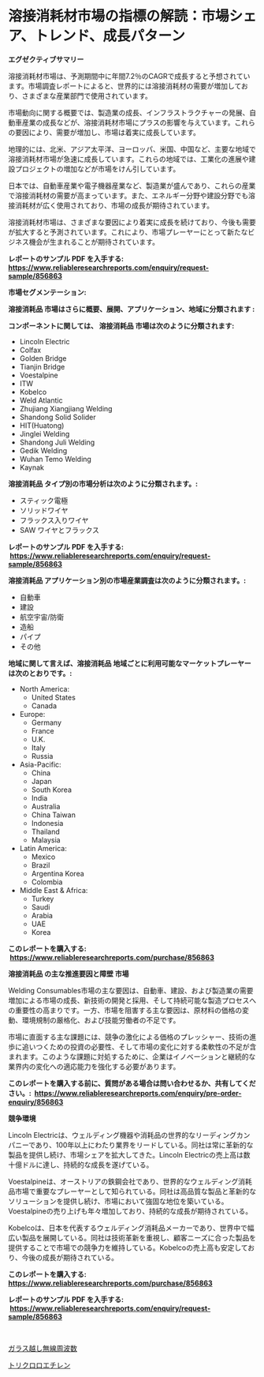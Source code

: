 <p><h1>溶接消耗材市場の指標の解読：市場シェア、トレンド、成長パターン</h1></p><p><strong>エグゼクティブサマリー</strong></p>
<p><p>溶接消耗材市場は、予測期間中に年間7.2％のCAGRで成長すると予想されています。市場調査レポートによると、世界的には溶接消耗材の需要が増加しており、さまざまな産業部門で使用されています。</p><p>市場動向に関する概要では、製造業の成長、インフラストラクチャーの発展、自動車産業の成長などが、溶接消耗材市場にプラスの影響を与えています。これらの要因により、需要が増加し、市場は着実に成長しています。</p><p>地理的には、北米、アジア太平洋、ヨーロッパ、米国、中国など、主要な地域で溶接消耗材市場が急速に成長しています。これらの地域では、工業化の進展や建設プロジェクトの増加などが市場をけん引しています。</p><p>日本では、自動車産業や電子機器産業など、製造業が盛んであり、これらの産業で溶接消耗材の需要が高まっています。また、エネルギー分野や建設分野でも溶接消耗材が広く使用されており、市場の成長が期待されています。</p><p>溶接消耗材市場は、さまざまな要因により着実に成長を続けており、今後も需要が拡大すると予測されています。これにより、市場プレーヤーにとって新たなビジネス機会が生まれることが期待されています。</p></p>
<p><strong>レポートのサンプル PDF を入手する: <a href="https://www.reliableresearchreports.com/enquiry/request-sample/856863">https://www.reliableresearchreports.com/enquiry/request-sample/856863</a></strong></p>
<p><strong>市場セグメンテーション:</strong></p>
<p><strong> 溶接消耗品 市場はさらに概要、展開、アプリケーション、地域に分類されます :</strong></p>
<p><strong>コンポーネントに関しては、 溶接消耗品 市場は次のように分類されます: &nbsp;</strong></p>
<p><ul><li>Lincoln Electric</li><li>Colfax</li><li>Golden Bridge</li><li>Tianjin Bridge</li><li>Voestalpine</li><li>ITW</li><li>Kobelco</li><li>Weld Atlantic</li><li>Zhujiang Xiangjiang Welding</li><li>Shandong Solid Solider</li><li>HIT(Huatong)</li><li>Jinglei Welding</li><li>Shandong Juli Welding</li><li>Gedik Welding</li><li>Wuhan Temo Welding</li><li>Kaynak</li></ul></p>
<p><strong> 溶接消耗品 タイプ別の市場分析は次のように分類されます。:</strong></p>
<p><ul><li>スティック電極</li><li>ソリッドワイヤ</li><li>フラックス入りワイヤ</li><li>SAW ワイヤとフラックス</li></ul></p>
<p><strong>レポートのサンプル PDF を入手する: &nbsp;<a href="https://www.reliableresearchreports.com/enquiry/request-sample/856863">https://www.reliableresearchreports.com/enquiry/request-sample/856863</a></strong></p>
<p><strong> 溶接消耗品 アプリケーション別の市場産業調査は次のように分類されます。:</strong></p>
<p><ul><li>自動車</li><li>建設</li><li>航空宇宙/防衛</li><li>造船</li><li>パイプ</li><li>その他</li></ul></p>
<p><strong>地域に関して言えば、溶接消耗品 地域ごとに利用可能なマーケットプレーヤーは次のとおりです。:</strong></p>
<p><ul>
    <li>
        North America:
        <ul>
            <li>United States</li>
            <li>Canada</li>
        </ul>
    </li>
    <li>
        Europe:
        <ul>
            <li>Germany</li>
            <li>France</li>
            <li>U.K.</li>
            <li>Italy</li>
            <li>Russia</li>
        </ul>
    </li>
    <li>
        Asia-Pacific:
        <ul>
            <li>China</li>
            <li>Japan</li>
            <li>South Korea</li>
            <li>India</li>
            <li>Australia</li>
            <li>China Taiwan</li>
            <li>Indonesia</li>
            <li>Thailand</li>
            <li>Malaysia</li>
        </ul>
    </li>
    <li>
        Latin America:
        <ul>
            <li>Mexico</li>
            <li>Brazil</li>
            <li>Argentina Korea</li>
            <li>Colombia</li>
        </ul>
    </li>
    <li>
        Middle East & Africa:
        <ul>
            <li>Turkey</li>
            <li>Saudi</li>
            <li>Arabia</li>
            <li>UAE</li>
            <li>Korea</li>
        </ul>
    </li>
    </ul></p>
<p><strong>このレポートを購入する: &nbsp;<a href="https://www.reliableresearchreports.com/purchase/856863">https://www.reliableresearchreports.com/purchase/856863</a></strong></p>
<p><strong>溶接消耗品 の主な推進要因と障壁 市場</strong></p>
<p><p>Welding Consumables市場の主な要因は、自動車、建設、および製造業の需要増加による市場の成長、新技術の開発と採用、そして持続可能な製造プロセスへの重要性の高まりです。一方、市場を阻害する主な要因は、原材料の価格の変動、環境規制の厳格化、および技能労働者の不足です。</p><p>市場に直面する主な課題には、競争の激化による価格のプレッシャー、技術の進歩に追いつくための投資の必要性、そして市場の変化に対する柔軟性の不足が含まれます。このような課題に対処するために、企業はイノベーションと継続的な業界内の変化への適応能力を強化する必要があります。</p></p>
<p><strong>このレポートを購入する前に、質問がある場合は問い合わせるか、共有してください。:&nbsp; <a href="https://www.reliableresearchreports.com/enquiry/pre-order-enquiry/856863">https://www.reliableresearchreports.com/enquiry/pre-order-enquiry/856863</a></strong></p>
<p><strong>競争環境</strong></p>
<p><p>Lincoln Electricは、ウェルディング機器や消耗品の世界的なリーディングカンパニーであり、100年以上にわたり業界をリードしている。同社は常に革新的な製品を提供し続け、市場シェアを拡大してきた。Lincoln Electricの売上高は数十億ドルに達し、持続的な成長を遂げている。</p><p>Voestalpineは、オーストリアの鉄鋼会社であり、世界的なウェルディング消耗品市場で重要なプレーヤーとして知られている。同社は高品質な製品と革新的なソリューションを提供し続け、市場において強固な地位を築いている。Voestalpineの売り上げも年々増加しており、持続的な成長が期待されている。</p><p>Kobelcoは、日本を代表するウェルディング消耗品メーカーであり、世界中で幅広い製品を展開している。同社は技術革新を重視し、顧客ニーズに合った製品を提供することで市場での競争力を維持している。Kobelcoの売上高も安定しており、今後の成長が期待されている。</p></p>
<p><strong>このレポートを購入する: &nbsp; <a href="https://www.reliableresearchreports.com/purchase/856863">https://www.reliableresearchreports.com/purchase/856863</a></strong></p>
<p><strong>レポートのサンプル PDF を入手する: &nbsp;<a href="https://www.reliableresearchreports.com/enquiry/request-sample/856863">https://www.reliableresearchreports.com/enquiry/request-sample/856863</a></strong><strong></strong></p>
<p>&nbsp;</p>
<p><p><a href="https://github.com/RodHoppe07/Market-Research-Report-List-1/blob/main/521432216993.md">ガラス越し無線周波数</a></p><p><a href="https://github.com/laurenreichert/Market-Research-Report-List-1/blob/main/572921016992.md">トリクロロエチレン</a></p></p>